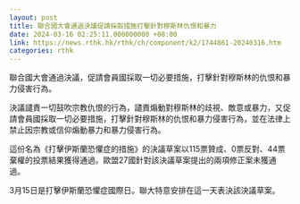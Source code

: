```yaml
---
layout: post
title: 聯合國大會通過決議促請採取措施打擊針對穆斯林仇恨和暴力
date: 2024-03-16 02:25:11.000000000 +08:00
link: https://news.rthk.hk/rthk/ch/component/k2/1744861-20240316.htm
categories: rthk
---
```


聯合國大會通過決議，促請會員國採取一切必要措施，打擊針對穆斯林的仇恨和暴力侵害行為。

決議譴責一切鼓吹宗教仇恨的行為，譴責煽動對穆斯林的歧視、敵意或暴力，又促請會員國採取一切必要措施，打擊針對穆斯林的仇恨和暴力侵害行為，並在法律上禁止因宗教或信仰煽動暴力和暴力侵害行為。

這份名為《打擊伊斯蘭恐懼症的措施》的決議草案以115票贊成、0票反對、44票棄權的投票結果獲得通過。歐盟27國針對該決議草案提出的兩項修正案未獲通過。

3月15日是打擊伊斯蘭恐懼症國際日。聯大特意安排在這一天表決該決議草案。
